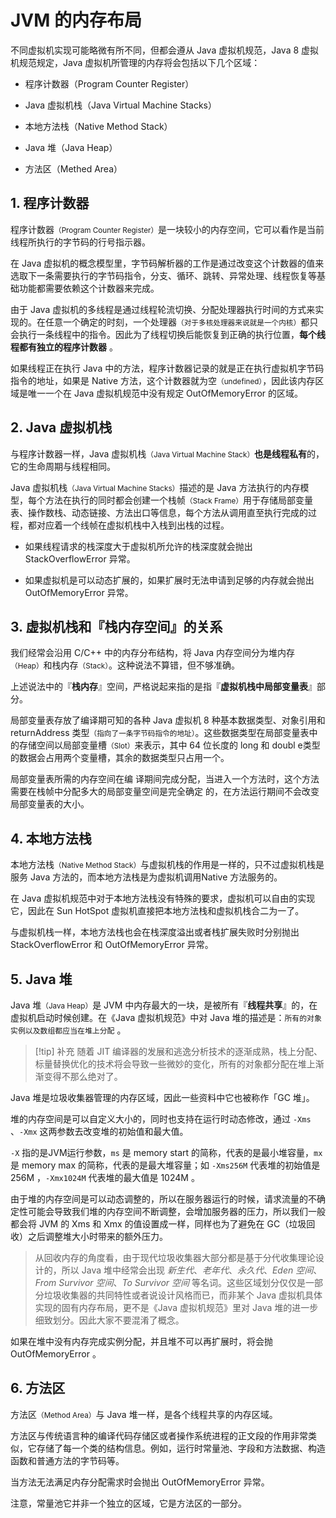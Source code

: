 # JVM 的内存布局

不同虚拟机实现可能略微有所不同，但都会遵从 Java 虚拟机规范，Java 8 虚拟机规范规定，Java 虚拟机所管理的内存将会包括以下几个区域：

- 程序计数器（Program Counter Register）

- Java 虚拟机栈（Java Virtual Machine Stacks）

- 本地方法栈（Native Method Stack）

- Java 堆（Java Heap）

- 方法区（Methed Area）



## 1. 程序计数器

程序计数器<small>（Program Counter Register）</small>是一块较小的内存空间，它可以看作是当前线程所执行的字节码的行号指示器。

在 Java 虚拟机的概念模型里，字节码解析器的工作是通过改变这个计数器的值来选取下一条需要执行的字节码指令，分支、循环、跳转、异常处理、线程恢复等基础功能都需要依赖这个计数器来完成。

由于 Java 虚拟机的多线程是通过线程轮流切换、分配处理器执行时间的方式来实现的。在任意一个确定的时刻，一个处理器<small>（对于多核处理器来说就是一个内核）</small>都只会执行一条线程中的指令。因此为了线程切换后能恢复到正确的执行位置，**每个线程都有独立的程序计数器** 。

如果线程正在执行 Java 中的方法，程序计数器记录的就是正在执行虚拟机字节码指令的地址，如果是 Native 方法，这个计数器就为空<small>（undefined）</small>，因此该内存区域是唯一一个在 Java 虚拟机规范中没有规定 OutOfMemoryError 的区域。


## 2. Java 虚拟机栈

与程序计数器一样，Java 虚拟机栈<small>（Java Virtual Machine Stack）</small>**也是线程私有**的，它的生命周期与线程相同。

Java 虚拟机栈<small>（Java Virtual Machine Stacks）</small>描述的是 Java 方法执行的内存模型，每个方法在执行的同时都会创建一个栈帧<small>（Stack Frame）</small>用于存储局部变量表、操作数栈、动态链接、方法出口等信息，每个方法从调用直至执行完成的过程，都对应着一个线帧在虚拟机栈中入栈到出栈的过程。

- 如果线程请求的栈深度大于虚拟机所允许的栈深度就会抛出 StackOverflowError 异常。

- 如果虚拟机是可以动态扩展的，如果扩展时无法申请到足够的内存就会抛出 OutOfMemoryError 异常。


## 3. 虚拟机栈和『栈内存空间』的关系

我们经常会沿用 C/C++ 中的内存分布结构，将 Java 内存空间分为堆内存<small>（Heap）</small>和栈内存<small>（Stack）</small>。这种说法不算错，但不够准确。

上述说法中的『**栈内存**』空间，严格说起来指的是指『**虚拟机栈中局部变量表**』部分。

局部变量表存放了编译期可知的各种 Java 虚拟机 8 种基本数据类型、对象引用和 returnAddress 类型<small>（指向了一条字节码指令的地址）</small>。这些数据类型在局部变量表中的存储空间以局部变量槽<small>（Slot）</small>来表示，其中 64 位长度的 long 和 doubl e类型的数据会占用两个变量槽，其余的数据类型只占用一个。

局部变量表所需的内存空间在编 译期间完成分配，当进入一个方法时，这个方法需要在栈帧中分配多大的局部变量空间是完全确定 的，在方法运行期间不会改变局部变量表的大小。


## 4. 本地方法栈

本地方法栈<small>（Native Method Stack）</small>与虚拟机栈的作用是一样的，只不过虚拟机栈是服务 Java 方法的，而本地方法栈是为虚拟机调用Native 方法服务的。

在 Java 虚拟机规范中对于本地方法栈没有特殊的要求，虚拟机可以自由的实现它，因此在 Sun HotSpot 虚拟机直接把本地方法栈和虚拟机栈合二为一了。

与虚拟机栈一样，本地方法栈也会在栈深度溢出或者栈扩展失败时分别抛出 StackOverflowError 和 OutOfMemoryError 异常。


## 5. Java 堆

Java 堆<small>（Java Heap）</small>是 JVM 中内存最大的一块，是被所有『**线程共享**』的，在虚拟机启动时候创建。在《Java 虚拟机规范》中对 Java 堆的描述是：`所有的对象实例以及数组都应当在堆上分配` 。

> [!tip] 补充
> 随着 JIT 编译器的发展和逃逸分析技术的逐渐成熟，栈上分配、标量替换优化的技术将会导致一些微妙的变化，所有的对象都分配在堆上渐渐变得不那么绝对了。

Java 堆是垃圾收集器管理的内存区域，因此一些资料中它也被称作「GC 堆」。

堆的内存空间是可以自定义大小的，同时也支持在运行时动态修改，通过 `-Xms` 、`-Xmx` 这两参数去改变堆的初始值和最大值。

`-X` 指的是JVM运行参数，`ms` 是 memory start 的简称，代表的是最小堆容量，`mx` 是 memory max 的简称，代表的是最大堆容量；如 `-Xms256M` 代表堆的初始值是 256M ，`-Xmx1024M` 代表堆的最大值是 1024M 。

由于堆的内存空间是可以动态调整的，所以在服务器运行的时候，请求流量的不确定性可能会导致我们堆的内存空间不断调整，会增加服务器的压力，所以我们一般都会将 JVM 的 Xms 和 Xmx 的值设置成一样，同样也为了避免在 GC（垃圾回收）之后调整堆大小时带来的额外压力。

> 从回收内存的角度看，由于现代垃圾收集器大部分都是基于分代收集理论设计的，所以 Java 堆中经常会出现 *新生代*、*老年代*、*永久代*、*Eden 空间*、*From Survivor 空间*、*To Survivor 空间* 等名词。这些区域划分仅仅是一部分垃圾收集器的共同特性或者说设计风格而已，而非某个 Java 虚拟机具体实现的固有内存布局，更不是《Java 虚拟机规范》里对 Java 堆的进一步细致划分。因此大家不要混淆了概念。

如果在堆中没有内存完成实例分配，并且堆不可以再扩展时，将会抛 OutOfMemoryError 。 


## 6. 方法区 

方法区<small>（Method Area）</small>与 Java 堆一样，是各个线程共享的内存区域。

方法区与传统语言种的编译代码存储区或者操作系统进程的正文段的作用非常类似，它存储了每一个类的结构信息。例如，运行时常量池、字段和方法数据、构造函数和普通方法的字节码等。

当方法无法满足内存分配需求时会抛出 OutOfMemoryError 异常。

注意，常量池它并非一个独立的区域，它是方法区的一部分。
